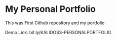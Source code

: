 # My Personal Portfolio

This was First Github repository and my portfolio


Demo Link: bit.ly/KALIDOSS-PERSONALPORTFOLIO
